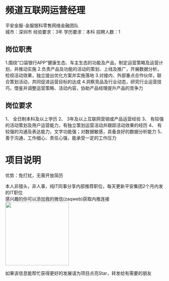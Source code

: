 # 频道互联网运营经理
平安金服-金服银科零售网络金融团队  
城市：深圳市 经验要求：3年 学历要求：本科  招聘人数：1

## 岗位职责
1.围绕”口袋银行APP”健康生态、车主生态的功能及产品，制定运营策略及运营计划，并推动实施
   2.负责产品及功能的活动的策划、上线及推广，开展数据分析，检视活动效果，独立提出优化方案并实施落地
   3.对接内、外部重点合作伙伴，联合策划活动，共同促进运营目标的达成
   4.洞察竞品及行业动态，研究行业运营技巧，借鉴并调整运营策略、活动内容，协助产品经理提升产品的竞争力

## 岗位要求
1、	全日制本科及以上学历
   2、	3年及以上互联网营销或产品运营经验
   3、	有较强的活动策划及用户运营能力，有独立策划运营活动并跟踪活动效果的经历
   4、  有较强的沟通及表达能力，文字功能强；对数据敏感，具备良好的数据分析能力
   5、  善于沟通，工作细心、责任心强，能承受一定的工作压力

# 项目说明

优势：免打扰，无需开放简历

本人非猎头，非人事，纯IT同事分享内部推荐职位，每天更新平安集团2个月内发的IT职位  
感兴趣的你可以添加我的微信(zaqweb)获取内推连接  
<img src="https://github.com/zaqweb/PA-IT-JOBS/blob/master/WechatICode.jpeg"  height="200" width="200">

如果该信息能帮忙获得更好的发展请为项目点亮Star，转发给有需要的朋友




